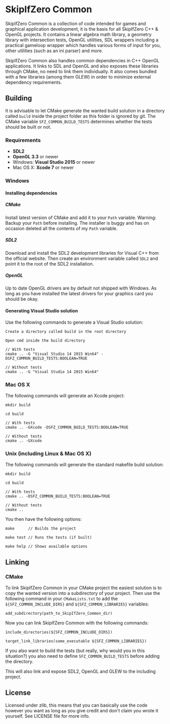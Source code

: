 # SkipIfZero Common
SkipIfZero Common is a collection of code intended for games and graphical application development, it is the basis for all SkipIfZero C++ & OpenGL projects. It contains a linear algebra math library, a geometry library with intersection tests, OpenGL utilities, SDL wrappers including a practical gameloop wrapper which handles various forms of input for you, other utilities (such as an ini parser) and more.

SkipIfZero Common also handles common dependencies in C++ OpenGL applications. It links to SDL and OpenGL and also exposes these libraries through CMake, no need to link them individually. It also comes bundled with a few libraries (among them GLEW) in order to minimize external dependency requirements.

## Building
It is advisable to let CMake generate the wanted build solution in a directory called `build` inside the project folder as this folder is ignored by git. The CMake variable `SFZ_COMMON_BUILD_TESTS` determines whether the tests should be built or not.

### Requirements
- __SDL2__
- __OpenGL 3.3__ or newer
- Windows: __Visual Studio 2015__ or newer
- Mac OS X: __Xcode 7__ or newer

### Windows

#### Installing dependencies

##### CMake
Install latest version of CMake and add it to your `Path` variable. Warning: Backup your `Path` before installing. The installer is buggy and has on occasion deleted all the contents of my `Path` variable.

##### SDL2
Download and install the SDL2 development libraries for Visual C++ from the official website. Then create an environment variable called `SDL2` and point it to the root of the SDL2 installation.

##### OpenGL
Up to date OpenGL drivers are by default not shipped with Windows. As long as you have installed the latest drivers for your graphics card you should be okay.

#### Generating Visual Studio solution

Use the following commands to generate a Visual Studio solution:

	Create a directory called build in the root directory

	Open cmd inside the build directory

	// With tests
	cmake .. -G "Visual Studio 14 2015 Win64" -DSFZ_COMMON_BUILD_TESTS:BOOLEAN=TRUE

	// Without tests
	cmake .. -G "Visual Studio 14 2015 Win64"

### Mac OS X

The following commands will generate an Xcode project:

	mkdir build

	cd build

	// With tests
	cmake .. -GXcode -DSFZ_COMMON_BUILD_TESTS:BOOLEAN=TRUE

	// Without tests
	cmake .. -GXcode

### Unix (including Linux & Mac OS X)

The following commands will generate the standard makefile build solution:

	mkdir build

	cd build

	// With tests
	cmake .. -DSFZ_COMMON_BUILD_TESTS:BOOLEAN=TRUE

	// Without tests
	cmake ..

You then have the following options:

	make      // Builds the project

	make test // Runs the tests (if built)

	make help // Shows available options


## Linking

### CMake
To link SkipIfZero Common in your CMake project the easiest solution is to copy the wanted version into a subdirectory of your project. Then use the following command in your `CMakeLists.txt` to add the `${SFZ_COMMON_INCLUDE_DIRS}` and `${SFZ_COMMON_LIBRARIES}` variables:

	add_subdirectory(path_to_SkipIfZero_Common_dir)

Now you can link SkipIfZero Common with the following commands:

	include_directories(${SFZ_COMMON_INCLUDE_DIRS})

	target_link_libraries(some_executable ${SFZ_COMMON_LIBRARIES})

If you also want to build the tests (but really, why would you in this situation?) you also need to define `SFZ_COMMON_BUILD_TESTS` before adding the directory.

This will also link and expose SDL2, OpenGL and GLEW to the including project.

## License
Licensed under zlib, this means that you can basically use the code however you want as long as you give credit and don't claim you wrote it yourself. See LICENSE file for more info.
